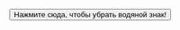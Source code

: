<script type="text/javascript">
function remove_wtrmrk(){
document.getElementById('sidebar').remove()
}
</script>
<button onclick="remove_wtrmrk()" value="Нажмите сюда, чтобы убрать водяной знак!">Нажмите сюда, чтобы убрать водяной знак!</button>
